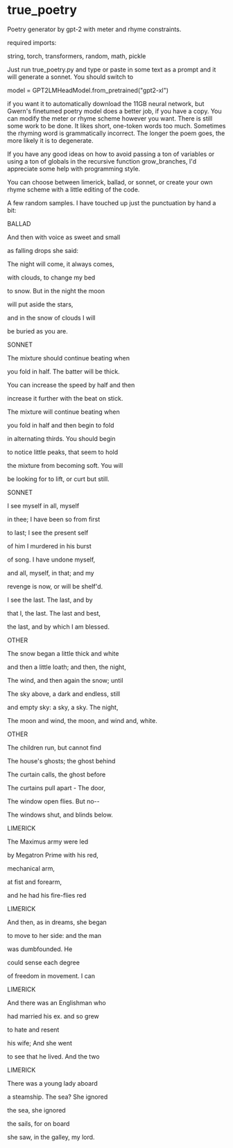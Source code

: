 # true_poetry
Poetry generator by gpt-2 with meter and rhyme constraints. 

required imports:

string, torch, transformers, random, math, pickle

Just run true_poetry.py and type or paste in some text as a prompt and it will generate a sonnet. You should switch to 

model = GPT2LMHeadModel.from_pretrained("gpt2-xl") 

if you want it to automatically download the 11GB neural network, but Gwern's finetumed poetry model does a better job, if you have a copy.
You can modify the meter or rhyme scheme however you want.
There is still some work to be done. It likes short, one-token words too much. Sometimes the rhyming word is grammatically incorrect. The longer the poem goes, the more likely it is to degenerate.

If you have any good ideas on how to avoid passing a ton of variables or using a ton of globals in the recursive function grow_branches, I'd appreciate some help with programming style.

You can choose between limerick, ballad, or sonnet, or create your own rhyme scheme with a little editing of the code.

A few random samples. I have touched up just the punctuation by hand a bit:

BALLAD

And then with voice as sweet and small

as falling drops she said:

The night will come, it always comes,

with clouds, to change my bed

to snow. But in the night the moon

will put aside the stars,

and in the snow of clouds I will

be buried as you are.


SONNET

The mixture should continue beating when

you fold in half. The batter will be thick.

You can increase the speed by half and then

increase it further with the beat on stick.

The mixture will continue beating when

you fold in half and then begin to fold

in alternating thirds. You should begin

to notice little peaks, that seem to hold

the mixture from becoming soft. You will

be looking for to lift, or curt but still.


SONNET

I see myself in all, myself

in thee; I have been so from first

to last; I see the present self

of him I murdered in his burst

of song. I have undone myself,

and all, myself, in that; and my

revenge is now, or will be shelf'd.

I see the last. The last, and by

that I, the last. The last and best,

the last, and by which I am blessed.


OTHER

The snow began a little thick and white

and then a little loath; and then, the night,

The wind, and then again the snow; until

The sky above, a dark and endless, still

and empty sky: a sky, a sky. The night,

The moon and wind, the moon, and wind and, white.


OTHER

The children run, but cannot find

The house's ghosts; the ghost behind

The curtain calls, the ghost before

The curtains pull apart - The door,

The window open flies. But no--

The windows shut, and blinds below.


LIMERICK

The Maximus army were led

by Megatron Prime with his red,

mechanical arm,

at fist and forearm,

and he had his fire-flies red


LIMERICK

And then, as in dreams, she began

to move to her side: and the man

was dumbfounded. He

could sense each degree

of freedom in movement. I can


LIMERICK

And there was an Englishman who

had married his ex. and so grew

to hate and resent

his wife; And she went

to see that he lived. And the two


LIMERICK

There was a young lady aboard

a steamship. The sea? She ignored

the sea, she ignored

the sails, for on board

she saw, in the galley, my lord.
